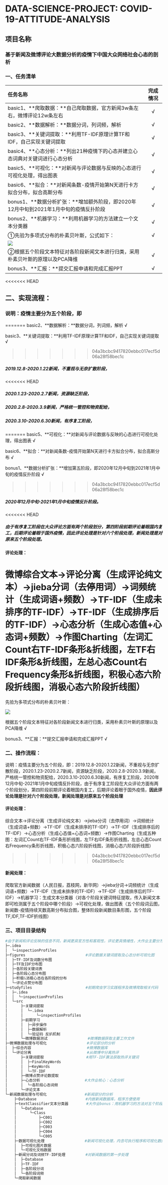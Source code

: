 # DATA-SCIENCE-PROJECT: COVID-19-ATTITUDE-ANALYSIS

## 项目名称

### 基于新闻及微博评论大数据分析的疫情下中国大众网络社会心态的剖析

### 一、任务清单

| 任务名称                                                     | 完成情况 |
| :----------------------------------------------------------- | :------: |
| basic1、**爬取数据：**自己爬取数据，官方新闻3w条左右，微博评论12w条左右 |    √     |
| basic2、**数据解析：**数据分词，列词频，解析                 |    √     |
| basic3、**关键词提取：**利用TF-IDF原理计算TF和IDF，自己实现关键词提取 |    √     |
| basic4、**心态分析：**列出21种疫情下的心态并建立心态词典对关键词进行心态分析 |    √     |
| basic5、**可视化：**对新闻与评论数据与反映的心态进行可视化处理，得出图表 |    √     |
| basic6、**拟合：**对新闻条数-疫情开始第N天进行卡方拟合分布，拟合高斯分布 |    √     |
| bonus1、**数据分析扩张：**增加额外阶段，即2020年12月中旬到2021年1月中旬的疫情反扑阶段 |    √     |
| bonus2、**机器学习：**利用机器学习的方法建立一个文本分类器   |    √     |
| ①先验为多项式分布的朴素贝叶斯，公式如下：                    |    √     |
| ![](./README.assets/QQ截图20210125115910.png)                |          |
| ②根据五个阶段文本特征对各阶段新闻文本进行归类，采用朴素贝叶斯的原理以及PCA降维 |    √     |
| bonus3、**汇报：**提交汇报申请和完成汇报PPT                  |    √     |

<<<<<<< HEAD
## 二、实现流程：

### 说明：疫情主要分为五个阶段，即
=======
basic2、**数据解析：**数据分词，列词频，解析                                                                     √

basic3、**关键词提取：**利用TF-IDF原理计算TF和IDF，自己实现关键词提取                                            √
>>>>>>> 04a3bcbc9417820ebbc017ecf5d06a28f58bec1c

##### 2019.12.8-2020.1.22新闻，不重视与无奈扩散阶段，

<<<<<<< HEAD
##### 2020.1.23-2020.2.7新闻，资源缺乏阶段，

##### 2020.2.8-2020.3.9新闻，严格统一管控和物资配给，

##### 2020.3.10-2020.6.30新闻，有序复工阶段，
=======
basic5、**可视化：**对新闻与评论数据与反映的心态进行可视化处理，得出图表                                          √

basic6、**拟合：**对新闻条数-疫情开始第N天进行卡方拟合分布，拟合高斯分布                                          √

bonus1、**数据分析扩张：**增加第五阶段，即2020年12月中旬到2021年1月中旬的疫情反扑阶段                            √
>>>>>>> 04a3bcbc9417820ebbc017ecf5d06a28f58bec1c

##### 2020年12月中旬-2021年1月中旬疫情反扑阶段。

<<<<<<< HEAD
##### 由于有序复工阶段在大众评论方面有两个阶段划分，第四阶段前期评论着眼国内复工，后期评论着眼于国外疫情，**因此评论处理是针对六个阶段处理，新闻处理是对原来五个阶段处理**。

#### 评论处理：

微博综合文本→评论分离（生成评论纯文本）→jieba分词（去停用词）→词频统计（生成词语+频数）→TF-IDF（生成未排序的TF-IDF）→TF-IDF（生成排序后的TF-IDF）→心态分析（生成心态值+心态词+频数）→作图Charting（左词汇Count右TF-IDF条形&折线图，左TF右IDF条形&折线图，左总心态Count右Frequency条形&折线图，积极心态六阶段折线图，消极心态六阶段折线图）
=======
先验为多项式分布的朴素贝叶斯：

![](./README.assets/QQ截图20210125115910.png)

根据五个阶段文本特征对各阶段新闻文本进行归类，采用朴素贝叶斯的原理以及PCA降维                                     √

bonus3、**汇报：**提交汇报申请和完成汇报PPT                                                                      √

### 二、操作流程：

说明：疫情主要分为五个阶段，即：2019.12.8-2020.1.22新闻，不重视与无奈扩散阶段，2020.1.23-2020.2.7新闻，资源缺乏阶段，2020.2.8-2020.3.9新闻，严格统一管控和物资配给，2020.3.10-2020.6.30新闻，有序复工阶段，2020年12月中旬-2021年1月中旬疫情反扑阶段，由于有序复工阶段在大众评论方面有两个阶段划分，第四阶段前期评论着眼国内复工，后期评论着眼于国外疫情，**因此评论处理是针对六个阶段处理，新闻处理是对原来五个阶段处理**

#### 评论处理：

综合文本→评论分离（生成评论纯文本）→jieba分词（去停用词）→词频统计（生成词语+频数）→TF-IDF（生成未排序的TF-IDF）→TF-IDF（生成排序后的TF-IDF）→心态分析（生成心态值+心态词+频数）→作图Charting（生成五种图：左词汇Count右TF-IDF条形折线图，左TF右IDF条形折线图，左总心态Count右Frequency条形折线图，积极心态六阶段折线图，消极心态六阶段折线图）
>>>>>>> 04a3bcbc9417820ebbc017ecf5d06a28f58bec1c

#### 新闻处理：

爬取官方新闻数据（人民日报，荔枝网，新华网）→jieba分词→词频统计（生成词语+频数）→TF-IDF（生成未排序的TF-IDF）→TF-IDF（生成排序后的TF-IDF）→机器学习：生成文本分类器（对各个阶段关键词特征提取，传入新闻文本即可检测属于五个阶段中哪个阶段）→可视化处理，做出图表（五个阶段词云图，新闻数-疫情持续天数高斯分布拟合图，整体阶段新闻数目条形图，五个阶段TF,IDF,TF-IDF折线图）

### 三、项目目录结构

```python
#由于新闻和评论反映的信息不同，新闻更具官方性和客观性，评论更具情绪性，大作业主要分为两个部分，即疫情期间各阶段新闻和评论的处理，文件目录主要也分为这两个部分
├─.idea
│  └─inspectionProfiles
├─figures                           #评论数据关键词提取及心态分析可视化图
│  ├─TF-IDF及词数分布图
│  ├─TF及IDF分布图
│  ├─各阶段关键词表
│  ├─各阶段心态分布图
│  ├─积极&消极心态在各阶段的分布
│  └─评论点赞分布图
├─studyfiles                        #前期爬虫学习实践程序及微博爬取相关代码
│  ├─.idea
│  │  └─inspectionProfiles
│  └─src
│      ├─关键词提取
│      │  └─.idea
│      │      └─inspectionProfiles
│      ├─前期学习
│      │  ├─异步操作
│      │  ├─数据解析
│      │  └─验证码 反扒机制
│      └─微博数据测试				     #微博数据获取主要工作文件
├─微博数据处理与可视化                  #评论部分的分析
│  ├─综合内容                         #微博数据库
│  └─评论分离						  #从微博中分离热评
│      ├─关键词提取                   #用TF-IDF算法获取热评关键词
│      │  ├─FinalKeyWords
│      │  ├─KeyWords
│      │  └─TF-IDF
│      ├─微博点赞评论数提取
│      ├─心态分析                    #大作业核心：心态分析
│      │  └─各阶段心态词频
│      └─评论文本
└─新闻数据处理与可视化                 #新闻部分的分析
    ├─Database                      #内嵌新闻数据库，程序方便使用
    ├─textClassifier文本分类器        #大作业bonus：用机器学习的方法对五个阶段做了文本分类器，传入一个												新闻可以自动检测是哪个阶段的并归好类
    │  └─Database                   
    │      └─Class
    │          ├─C001
    │          ├─C002
    │          ├─C003
    │          ├─C004
    │          └─C005
    ├─数据可视化处理                  #新闻可视化处理，内含可执行程序和可视化数据
    │  ├─可视化图片数据
    │  └─可视化文档数据
    ├─新闻分词及词频TF-IDF处理         #对新闻数据的第一步处理
    │  ├─Database
    │  ├─TF-IDF
    │  ├─各阶段分词
    │  └─各阶段词频
    └─爬取新闻数据
```

